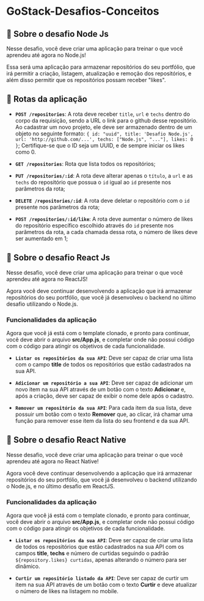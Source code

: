 # GoStack-Desafios-Conceitos

## 🚀  Sobre o desafio Node Js


Nesse desafio, você deve criar uma aplicação para treinar o que você aprendeu até agora no Node.js!

Essa será uma aplicação para armazenar repositórios do seu portfólio, que irá permitir a criação, listagem, atualização e remoção dos repositórios, e além disso permitir que os repositórios possam receber "likes".

## 📙 Rotas da aplicação



-   **`POST /repositories`**: A rota deve receber  `title`,  `url`  e  `techs`  dentro do corpo da requisição, sendo a URL o link para o github desse repositório. Ao cadastrar um novo projeto, ele deve ser armazenado dentro de um objeto no seguinte formato:  `{ id: "uuid", title: 'Desafio Node.js', url: 'http://github.com/...', techs: ["Node.js", "..."], likes: 0 }`; Certifique-se que o ID seja um UUID, e de sempre iniciar os likes como 0.
    
-   **`GET /repositories`**: Rota que lista todos os repositórios;
    
-   **`PUT /repositories/:id`**: A rota deve alterar apenas o  `título`, a  `url`  e as  `techs`  do repositório que possua o  `id`  igual ao  `id`  presente nos parâmetros da rota;
    
-   **`DELETE /repositories/:id`**: A rota deve deletar o repositório com o  `id`  presente nos parâmetros da rota;
    
-   **`POST /repositories/:id/like`**: A rota deve aumentar o número de likes do repositório específico escolhido através do  `id`  presente nos parâmetros da rota, a cada chamada dessa rota, o número de likes deve ser aumentado em 1;

## 🚀  Sobre o desafio React Js

Nesse desafio, você deve criar uma aplicação para treinar o que você aprendeu até agora no ReactJS!

Agora você deve continuar desenvolvendo a aplicação que irá armazenar repositórios do seu portfólio, que você já desenvolveu o backend no último desafio utilizando o Node.js.

### Funcionalidades da aplicação

Agora que você já está com o template clonado, e pronto para continuar, você deve abrir o arquivo  **src/App.js**, e completar onde não possui código com o código para atingir os objetivos de cada funcionalidade.

-   **`Listar os repositórios da sua API`**: Deve ser capaz de criar uma lista com o campo  **title**  de todos os repositórios que estão cadastrados na sua API.
    
-   **`Adicionar um repositório a sua API`**: Deve ser capaz de adicionar um novo item na sua API através de um botão com o texto  **Adicionar**  e, após a criação, deve ser capaz de exibir o nome dele após o cadastro.
    
-   **`Remover um repositório da sua API`**: Para cada item da sua lista, deve possuir um botão com o texto  **Remover**  que, ao clicar, irá chamar uma função para remover esse item da lista do seu frontend e da sua API.


## 🚀  Sobre o desafio React Native

Nesse desafio, você deve criar uma aplicação para treinar o que você aprendeu até agora no React Native!

Agora você deve continuar desenvolvendo a aplicação que irá armazenar repositórios do seu portfólio, que você já desenvolveu o backend utilizando o Node.js, e no último desafio em ReactJS.

### Funcionalidades da aplicação

Agora que você já está com o template clonado, e pronto para continuar, você deve abrir o arquivo  **src/App.js**, e completar onde não possui código com o código para atingir os objetivos de cada funcionalidade.

-   **`Listar os repositórios da sua API`**: Deve ser capaz de criar uma lista de todos os repositórios que estão cadastrados na sua API com os campos  **title**,  **techs**  e número de curtidas seguindo o padrão  `${repository.likes} curtidas`, apenas alterando o número para ser dinâmico.
    
-   **`Curtir um repositório listado da API`**: Deve ser capaz de curtir um item na sua API através de um botão com o texto  **Curtir**  e deve atualizar o número de likes na listagem no mobile.
